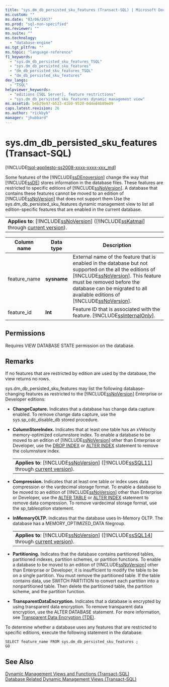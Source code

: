 ```yaml
---
title: "sys.dm_db_persisted_sku_features (Transact-SQL) | Microsoft Docs"
ms.custom: ""
ms.date: "03/06/2017"
ms.prod: "sql-non-specified"
ms.reviewer: ""
ms.suite: ""
ms.technology: 
  - "database-engine"
ms.tgt_pltfrm: ""
ms.topic: "language-reference"
f1_keywords: 
  - "sys.dm_db_persisted_sku_features_TSQL"
  - "sys.dm_db_persisted_sku_features"
  - "dm_db_persisted_sku_features_TSQL"
  - "dm_db_persisted_sku_features"
dev_langs: 
  - "TSQL"
helpviewer_keywords: 
  - "editions [SQL Server], feature restrictions"
  - "sys.dm_db_persisted_sku_features dynamic management view"
ms.assetid: b4b29e97-b523-41b9-9528-6d4e84b89e09
caps.latest.revision: 26
ms.author: "rickbyh"
manager: "jhubbard"
---
```

# sys.dm_db_persisted_sku_features (Transact-SQL)
[!INCLUDE[tsql-appliesto-ss2008-xxxx-xxxx-xxx_md](../../../a9retired/includes/tsql-appliesto-ss2008-xxxx-xxxx-xxx-md.md)]

  Some features of the [!INCLUDE[ssDEnoversion](../../../a9notintoc/includes/ssdenoversion-md.md)] change the way that [!INCLUDE[ssDE](../../../a9notintoc/includes/ssde-md.md)] stores information in the database files. These features are restricted to specific editions of [!INCLUDE[ssNoVersion](../../../a9notintoc/includes/ssnoversion-md.md)]. A database that contains these features cannot be moved to an edition of [!INCLUDE[ssNoVersion](../../../a9notintoc/includes/ssnoversion-md.md)] that does not support them Use the sys.dm_db_persisted_sku_features dynamic management view to list all edition-specific features that are enabled in the current database.  
  
||  
|-|  
|**Applies to**: [!INCLUDE[ssNoVersion](../../../a9notintoc/includes/ssnoversion-md.md)] ([!INCLUDE[ssKatmai](../../../a9notintoc/includes/sskatmai-md.md)] through [current version](http://go.microsoft.com/fwlink/p/?LinkId=299658)).|  
  
|Column name|Data type|Description|  
|-----------------|---------------|-----------------|  
|feature_name|**sysname**|External name of the feature that is enabled in the database but not supported on the all the editions of [!INCLUDE[ssNoVersion](../../../a9notintoc/includes/ssnoversion-md.md)]. This feature must be removed before the database can be migrated to all available editions of [!INCLUDE[ssNoVersion](../../../a9notintoc/includes/ssnoversion-md.md)].|  
|feature_id|**Int**|Feature ID that is associated with the feature. [!INCLUDE[ssInternalOnly](../../../integration-services/data-flow/transformations/includes/ssinternalonly-md.md)].|  
  
## Permissions  
 Requires VIEW DATABASE STATE permission on the database.  
  
## Remarks  
 If no features that are restricted by edition are used by the database, the view returns no rows.  
  
 sys.dm_db_persisted_sku_features may list the following database-changing features as restricted to the [!INCLUDE[ssNoVersion](../../../a9notintoc/includes/ssnoversion-md.md)] Enterprise or Developer editions:  
  
-   **ChangeCapture.** Indicates that a database has change data capture enabled. To remove change data capture, use the sys.sp_cdc_disable_db stored procedure.  
  
-   **ColumnStoreIndex.** Indicates that at least one table has an xVelocity memory-optimized columnstore index. To enable a database to be moved to an edition of [!INCLUDE[ssNoVersion](../../../a9notintoc/includes/ssnoversion-md.md)] other than Enterprise or Developer, use the [DROP INDEX](../../../t-sql/statements/drop-index-transact-sql.md) or [ALTER INDEX](../../../t-sql/statements/alter-index-transact-sql.md) statement to remove the columnstore index.  
  
    ||  
    |-|  
    |**Applies to**: [!INCLUDE[ssNoVersion](../../../a9notintoc/includes/ssnoversion-md.md)] ([!INCLUDE[ssSQL11](../../../a9notintoc/includes/sssql11-md.md)] through [current version](http://go.microsoft.com/fwlink/p/?LinkId=299658)).|  
  
-   **Compression.** Indicates that at least one table or index uses data compression or the vardecimal storage format. To enable a database to be moved to an edition of [!INCLUDE[ssNoVersion](../../../a9notintoc/includes/ssnoversion-md.md)] other than Enterprise or Developer, use the [ALTER TABLE](../../../t-sql/statements/alter-table-transact-sql.md) or [ALTER INDEX](../../../t-sql/statements/alter-index-transact-sql.md) statement to remove data compression. To remove vardecimal storage format, use the sp_tableoption statement.  
  
-   **InMemoryOLTP.** Indicates that the database uses In-Memory OLTP. The database has a MEMORY_OPTIMIZED_DATA filegroup.  
  
    ||  
    |-|  
    |**Applies to**: [!INCLUDE[ssNoVersion](../../../a9notintoc/includes/ssnoversion-md.md)] ([!INCLUDE[ssSQL14](../../../a9notintoc/includes/sssql14-md.md)] through [current version](http://go.microsoft.com/fwlink/p/?LinkId=299658)).|  
  
-   **Partitioning.** Indicates that the database contains partitioned tables, partitioned indexes, partition schemes, or partition functions. To enable a database to be moved to an edition of [!INCLUDE[ssNoVersion](../../../a9notintoc/includes/ssnoversion-md.md)] other than Enterprise or Developer, it is insufficient to modify the table to be on a single partition. You must remove the partitioned table. If the table contains data, use SWITCH PARTITION to convert each partition into a nonpartitioned table. Then delete the partitioned table, the partition scheme, and the partition function.  
  
-   **TransparentDataEncryption.** Indicates that a database is encrypted by using transparent data encryption. To remove transparent data encryption, use the ALTER DATABASE statement. For more information, see [Transparent Data Encryption &#40;TDE&#41;](../../../relational-databases/security/encryption/transparent-data-encryption-tde.md).  
  
 To determine whether a database uses any features that are restricted to specific editions, execute the following statement in the database:  
  
```  
SELECT feature_name FROM sys.dm_db_persisted_sku_features ;  
GO  
```  
  
## See Also  
 [Dynamic Management Views and Functions &#40;Transact-SQL&#41;](../Topic/Dynamic%20Management%20Views%20and%20Functions%20\(Transact-SQL\).md)   
 [Database Related Dynamic Management Views &#40;Transact-SQL&#41;](../../../relational-databases/reference/system-dynamic-management-views/database-related-dynamic-management-views-transact-sql.md)  
  
  